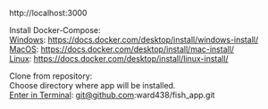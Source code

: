 
http://localhost:3000 <br/>

Install Docker-Compose: <br/>
  <ins>Windows</ins>: https://docs.docker.com/desktop/install/windows-install/ <br/>
  <ins>MacOS</ins>: https://docs.docker.com/desktop/install/mac-install/ <br/>
  <ins>Linux</ins>: https://docs.docker.com/desktop/install/linux-install/ <br/>

Clone from repository: <br/>
  Choose directory where app will be installed. <br/>
  <ins>Enter in Terminal</ins>: git@github.com:ward438/fish_app.git <br/>
  
